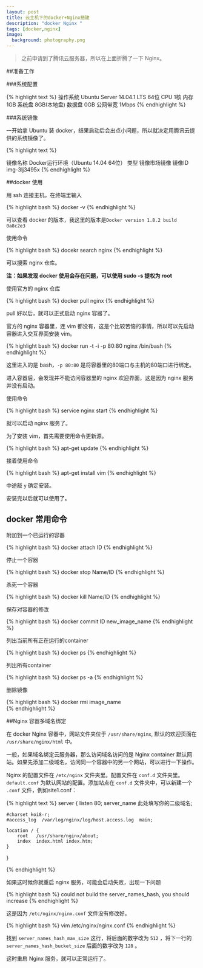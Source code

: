 ```yaml
---
layout: post
title: 云主机下的docker+Nginx搭建
description: "docker Nginx "
tags: [docker,nginx]
image:
  background: photography.png
---
```



> 之前申请到了腾讯云服务器，所以在上面折腾了一下 Nginx。

##准备工作

###系统配置

{% highlight text %}
操作系统	Ubuntu Server 14.04.1 LTS 64位
CPU	1核
内存	1GB
系统盘	8GB(本地盘)
数据盘	0GB
公网带宽	1Mbps
{% endhighlight %}

###系统镜像

一开始拿 Ubuntu 装 docker，结果启动后会出点小问题，所以就决定用腾讯云提供的系统镜像了。

{% highlight text %}

镜像名称	Docker运行环境（Ubuntu 14.04 64位）
类型	镜像市场镜像
镜像ID	img-3lj3495x
{% endhighlight %}

##docker 使用

用 ssh 连接主机，在终端里输入

{% highlight bash %}
docker -v
{% endhighlight %}

可以查看 docker 的版本，我这里的版本是`Docker version 1.8.2 build 0a8c2e3`

使用命令

{% highlight bash %}
docekr search nginx
{% endhighlight %}

可以搜索 nginx 仓库。

**注：如果发现 docker 使用会存在问题，可以使用 sudo -s 提权为 root**

使用官方的 nginx 仓库

{% highlight bash %}
docker pull nginx
{% endhighlight %}

pull 好以后，就可以正式启动 nginx 容器了。

官方的 nginx 容器里，连 vim 都没有，这是个比较苦恼的事情，所以可以先启动容器进入交互界面安装 vim。

{% highlight bash %}
docker run -t -i -p 80:80 nginx /bin/bash
{% endhighlight %}

这里进入的是 bash，`-p 80:80` 是将容器里的80端口与主机的80端口进行绑定。

进入容器后，会发现并不能访问容器里的 nginx 欢迎界面，这是因为 nginx 服务并没有启动。

使用命令

{% highlight bash %}
service nginx start
{% endhighlight %}

就可以启动 nginx 服务了。

为了安装 vim，首先需要使用命令更新源。

{% highlight bash %}
apt-get update
{% endhighlight %}

接着使用命令

{% highlight bash %}
apt-get install vim
{% endhighlight %}

中途敲 `y` 确定安装。

安装完以后就可以使用了。

## docker 常用命令

附加到一个已运行的容器

{% highlight bash %}
docker attach ID
{% endhighlight %}

停止一个容器

{% highlight bash %}
docker stop Name/ID
{% endhighlight %}

杀死一个容器

{% highlight bash %}
docker kill Name/ID
{% endhighlight %}

保存对容器的修改

{% highlight bash %}
docker commit ID new_image_name
{% endhighlight %}

列出当前所有正在运行的container

{% highlight bash %}
docker ps
{% endhighlight %}

列出所有container

{% highlight bash %}
docker ps -a
{% endhighlight %}

删除镜像

{% highlight bash %}
docker rmi image_name  
{% endhighlight %}

##Nginx 容器多域名绑定

在 docker Nginx 容器中，网站文件夹位于 `/usr/share/nginx`, 默认的欢迎页面在 `/usr/share/nginx/html` 中。

一般，如果域名绑定云服务器，那么访问域名访问的是 Nginx container 默认网站。如果先添加二级域名，访问同一个容器中的另一个网站，可以进行一下操作。

Nginx 的配置文件在 `/etc/nginx` 文件夹里。配置文件在 `conf.d` 文件夹里。`default.conf` 为默认网站的配置。添加站点在 `conf.d` 文件夹中，可以新建一个 `.conf` 文件，例如site1.conf：

{% highlight text %}
server {
    listen       80;
    server_name  此处填写你的二级域名;

    #charset koi8-r;
    #access_log  /var/log/nginx/log/host.access.log  main;

    location / {
        root   /usr/share/nginx/about;
        index  index.html index.htm;
    }
}

{% endhighlight %}

如果这时候你就重启 nginx 服务，可能会启动失败，出现一下问题

{% highlight bash %}
could not build the server_names_hash, you should increase 
{% endhighlight %}

这是因为 `/etc/nginx/nginx.conf` 文件没有修改好。

{% highlight bash %}
vim /etc/nginx/nginx.conf
{% endhighlight %}

找到 `server_names_hash_max_size` 这行，将后面的数字改为 `512` ，将下一行的 `server_names_hash_bucket_size` 后面的数字改为 `128` 。

这时重启 Nginx 服务，就可以正常运行了。
